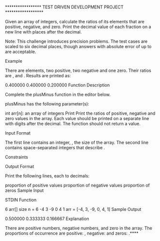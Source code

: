***************** TEST DRIVEN DEVELOPMENT PROJECT ******************

Given an array of integers, calculate the ratios of its elements that are positive, negative, and zero. Print the decimal value of each fraction on a new line with places after the decimal.

Note: This challenge introduces precision problems. The test cases are scaled to six decimal places, though answers with absolute error of up to are acceptable.

Example

There are elements, two positive, two negative and one zero. Their ratios are , and . Results are printed as:

0.400000 0.400000 0.200000 Function Description

Complete the plusMinus function in the editor below.

plusMinus has the following parameter(s):

int arr[n]: an array of integers Print Print the ratios of positive, negative and zero values in the array. Each value should be printed on a separate line with digits after the decimal. The function should not return a value.

Input Format

The first line contains an integer, , the size of the array. The second line contains space-separated integers that describe .

Constraints

Output Format

Print the following lines, each to decimals:

proportion of positive values proportion of negative values proportion of zeros Sample Input

STDIN Function

6 arr[] size n = 6 -4 3 -9 0 4 1 arr = [-4, 3, -9, 0, 4, 1] Sample Output

0.500000 0.333333 0.166667 Explanation

There are positive numbers, negative numbers, and zero in the array. The proportions of occurrence are positive: , negative: and zeros: .****
